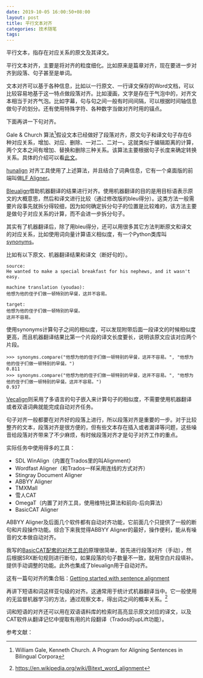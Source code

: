 ```yaml
---
date: 2019-10-05 16:00:50+08:00
layout: post
title: 平行文本对齐
categories: 技术随笔
tags: 
---
```


平行文本，指存在对应关系的原文及其译文。

平行文本对齐，主要是将对齐的粒度细化。比如原来是篇章对齐，现在要进一步对齐到段落、句子甚至是单词。

文本对齐可以基于各种信息，比如以一行原文、一行译文保存的Word文档，可以比较容易地基于这一特点做段落对齐。比如漫画，文字是存在于气泡中的，对齐文本相当于对齐气泡。比如字幕，句与句之间一般有时间间隔，可以根据时间轴信息做句子的划分。还有使用特殊字符、各种数字当做对齐时用的锚点。

下面再讲一下句对齐。

Gale & Church 算法[^Gale]假设文本已经做好了段落对齐，原文句子和译文句子存在6种对应关系，增加、对应、删除、一对二、二对一。这就类似于编辑距离的计算，两个文本之间有增加、替换和删除三种关系。该算法主要根据句子长度来确定转换关系。具体的介绍可以看[此文](http://mttalks.ufal.ms.mff.cuni.cz/index.php?title=Sentence_Alignment)。

[hunalign](http://mokk.bme.hu/en/resources/hunalign/) 对齐工具使用了上述算法，并且结合了词典信息，它有一个桌面版的前端叫做[LF Aligner](http://sourceforge.net/projects/aligner/)。

[Bleualign](https://github.com/rsennrich/Bleualign)借助机器翻译的结果进行对齐。使用机器翻译的目的是用目标语表示原文的大概意思，然后和译文进行比较（通过修改版的bleu得分）。这类方法一般需要片段事先就拆分得较细，因为如何确定拆分句子的位置是比较难的，该方法主要是做句子对应关系的计算，而不会进一步拆分句子。

其实有了机器翻译后，除了用bleu得分，还可以用很多其它方法判断原文和译文的对应关系，比如使用词向量计算语义相似度，有一个Python类库叫[synonyms](https://github.com/chatopera/Synonyms)。

比如有以下原文、机器翻译结果和译文（断好句的）。

```
source:
He wanted to make a special breakfast for his nephews, and it wasn't easy.	

machine translation (youdao):
他想为他的侄子们做一顿特别的早餐，这并不容易。

target:
他想为他的侄子们做一顿特别的早餐。
这并不容易。
```

使用synonyms计算句子之间的相似度，可以发现附带后面一段译文的时候相似度更高，而且机器翻译结果比第一个片段的译文长度要长，说明该原文应该对应两个片段。

```
>>> synonyms.compare("他想为他的侄子们做一顿特别的早餐，这并不容易。", "他想为他的侄子们做一顿特别的早餐。")
0.811
>>> synonyms.compare("他想为他的侄子们做一顿特别的早餐，这并不容易。", "他想为他的侄子们做一顿特别的早餐。这并不容易。")
0.937
```

[Vecalign](https://github.com/thompsonb/vecalign)则采用了多语言的句子嵌入来计算句子的相似度，不需要使用机器翻译或者双语词典就能完成自动对齐任务。

句子对齐一般都要在对齐好的段落上进行，所以段落对齐是重要的一步。对于比较整齐的文本，段落对齐是很方便的，但有些文本存在插入或者漏译等问题，这些噪音给段落对齐带来了不少麻烦，有时候段落对齐才是句子对齐工作的重点。

实际任务中使用得多的工具：

* SDL WinAlign（内置在Trados里的叫Alignment）
* Wordfast Aligner（和Trados一样采用连线的方式对齐）
* Stingray Document Aligner
* ABBYY Aligner
* TMXMall
* 雪人CAT
* OmegaT（内置了对齐工具，使用维特比算法和前向-后向算法）
* BasicCAT Aligner

ABBYY Aligner及后面几个软件都有自动对齐功能，它前面几个只提供了一般的断句和片段操作功能。综合下来我觉得ABBYY Aligner的最好，操作便利，能从有噪音的文本做自动对齐。

我写的[BasicCAT配套的对齐工具的](https://www.basiccat.org/zh/new-tool-bitext-aligner/)原理很简单，首先进行段落对齐（手动），然后根据SRX断句规则进行断句，如果段落的句子数量不一致，就用空白片段填补。提供手动调整的功能。此外也集成了bleualign用于自动对齐。

这有一篇句对齐的集合贴：[Getting started with sentence alignment
](https://textprocessing.org/getting-started-with-sentence-alignment
)

再讲下短语和词这样亚句级的对齐。这通常用于统计式机器翻译当中。它一般使用的无监督机器学习的方法，通过观察文本，得出词之间的概率关系。[^wiki]

词和短语的对齐还可以用在双语语料库的检索时高亮显示原文对应的译文，以及CAT软件从翻译记忆中提取有用的片段翻译（Trados的upLift功能）。

参考文献：

[^Gale]: William Gale, Kenneth Church. A Program for Aligning Sentences in Bilingual Corpora 
[^wiki]: <https://en.wikipedia.org/wiki/Bitext_word_alignment>
